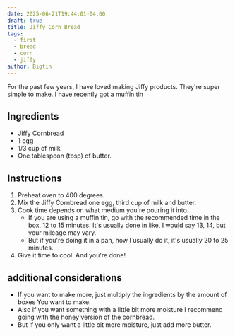 ```yaml
---
date: 2025-06-21T19:44:01-04:00
draft: true
title: Jiffy Corn Bread
tags:
  - first
  - bread
  - corn
  - jiffy
author: Bigtin
---
```

For the past few years, I have loved making Jiffy products. They're super simple to make. I have recently got a muffin tin
## Ingredients 
- Jiffy Cornbread
- 1 egg
- 1/3 cup of milk
- One tablespoon (tbsp) of butter.

## Instructions
1. Preheat oven to 400 degrees.
2. Mix the Jiffy Cornbread one egg, third cup of milk and butter. 
3. Cook time depends on what medium you're pouring it into.
	- If you are using a muffin tin, go with the recommended time in the box, 12 to 15 minutes. It's usually done in like, I would say 13, 14, but your mileage may vary.
	- But if you're doing it in a pan, how I usually do it, it's usually 20 to 25 minutes.
4. Give it time to cool. And you're done! 

## additional considerations 
- If you want to make more, just multiply the ingredients by the amount of boxes You want to make.
- Also if you want something with a little bit more moisture I recommend going with the honey version of the cornbread. 
- But if you only want a little bit more moisture, just add more butter.